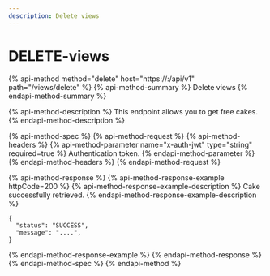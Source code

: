 ```yaml
---
description: Delete views
---
```


# DELETE-views

{% api-method method="delete" host="https://<host>:<port>/api/v1" path="/views/delete" %}
{% api-method-summary %}
Delete views
{% endapi-method-summary %}

{% api-method-description %}
This endpoint allows you to get free cakes.
{% endapi-method-description %}

{% api-method-spec %}
{% api-method-request %}
{% api-method-headers %}
{% api-method-parameter name="x-auth-jwt" type="string" required=true %}
Authentication token.
{% endapi-method-parameter %}
{% endapi-method-headers %}
{% endapi-method-request %}

{% api-method-response %}
{% api-method-response-example httpCode=200 %}
{% api-method-response-example-description %}
Cake successfully retrieved.
{% endapi-method-response-example-description %}

```
{
  "status": "SUCCESS",
  "message": "....",
}
```
{% endapi-method-response-example %}
{% endapi-method-response %}
{% endapi-method-spec %}
{% endapi-method %}



